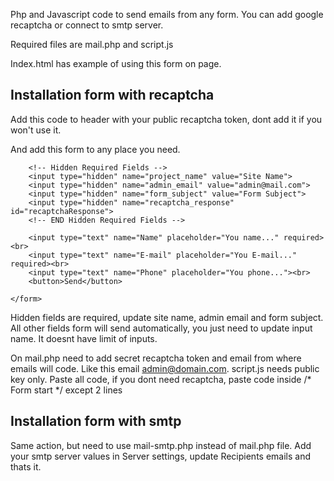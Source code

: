 Php and Javascript code to send emails from any form. You can add google recaptcha or connect to smtp server.

Required files are mail.php and script.js

Index.html has example of using this form on page.

Installation form with recaptcha
------------
Add this code to header with your public recaptcha token, dont add it if you won't use it.

<script src="https://www.google.com/recaptcha/api.js?render=PUBLIC-CODE"></script>

And add this form to any place you need.

<form>

		<!-- Hidden Required Fields -->
		<input type="hidden" name="project_name" value="Site Name">
		<input type="hidden" name="admin_email" value="admin@mail.com">
		<input type="hidden" name="form_subject" value="Form Subject">
		<input type="hidden" name="recaptcha_response" id="recaptchaResponse">
		<!-- END Hidden Required Fields -->

		<input type="text" name="Name" placeholder="You name..." required><br>
		<input type="text" name="E-mail" placeholder="You E-mail..." required><br>
		<input type="text" name="Phone" placeholder="You phone..."><br>
		<button>Send</button>

	</form>
  
  
 Hidden fields are required, update site name, admin email and form subject. All other fields form will send automatically, you just need to update input name. It doesnt have limit of inputs.
 
 On mail.php need to add secret recaptcha token and email from where emails will code. Like this email admin@domain.com.
 script.js needs public key only. Paste all code, if you dont need recaptcha, paste code inside /*  Form start  */  except 2 lines
 
 
Installation form with smtp
------------
Same action, but need to use mail-smtp.php instead of mail.php file. Add your smtp server values in Server settings, update Recipients emails and thats it.
